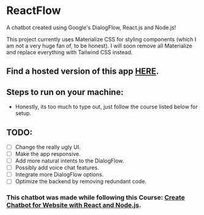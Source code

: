 # ReactFlow
A chatbot created using Google's DialogFlow, React.js and Node.js!

This project currently uses Materialize CSS for styling components (which I am not a very huge fan of, to be honest). I will soon remove all Materialize and replace everything with Tailwind CSS instead.

## Find a hosted version of this app [HERE](https://reactflow-bot.herokuapp.com/).

## Steps to run on your machine:
- Honestly, its too much to type out, just follow the course listed below for setup.

## TODO:
- [ ] Change the really ugly UI.
- [ ] Make the app responsive.
- [ ] Add more natural intents to the DialogFlow.
- [ ] Possibly add voice chat features.
- [ ] Integrate more DialogFlow options.
- [ ] Optimize the backend by removing redundant code.

### This chatbot was made while following this Course: [Create Chatbot for Website with React and Node.js](https://www.udemy.com/course/chatbot-for-website-with-react-and-nodejs/).
